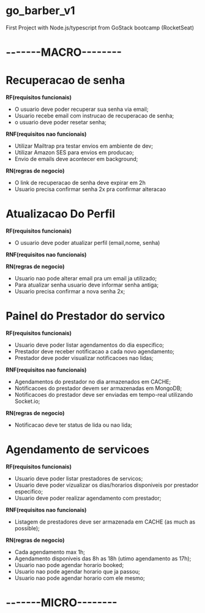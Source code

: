 # go_barber_v1
First Project with Node.js/typescript from GoStack bootcamp (RocketSeat)

# -------MACRO--------

# Recuperacao de senha
**RF(requisitos funcionais)**
- O usuario deve poder recuperar sua senha via email;
- Usuario recebe email com instrucao de recuperacao de senha;
- o usuario deve poder resetar senha;

**RNF(requisitos nao funcionais)**
- Utilizar Mailtrap pra testar envios em ambiente de dev;
- Utilizar Amazon SES para envios em producao;
- Envio de emails deve acontecer em background;

**RN(regras de negocio)**
- O link de recuperacao de senha deve expirar em 2h
- Usuario precisa confirmar senha 2x pra confirmar alteracao


# Atualizacao Do Perfil
**RF(requisitos funcionais)**
- O usuario deve poder atualizar perfil (email,nome, senha)

**RNF(requisitos nao funcionais)**

**RN(regras de negocio)**
- Usuario nao pode alterar email pra um email ja utilizado;
- Para atualizar senha usuario deve informar senha antiga;
- Usuario precisa confirmar a nova senha 2x;


# Painel do Prestador do servico
**RF(requisitos funcionais)**
- Usuario deve poder listar agendamentos do dia especifico;
- Prestador deve receber notificacao a cada novo agendamento;
- Prestador deve poder visualizar notificacoes nao lidas;

**RNF(requisitos nao funcionais)**
- Agendamentos do prestador no dia armazenados em CACHE;
- Notificacoes do prestador devem ser armazenadas em MongoDB;
- Notificacoes do prestador deve ser enviadas em tempo-real utilizando Socket.io;

**RN(regras de negocio)**
- Notificacao deve ter status de lida ou nao lida;


# Agendamento de servicoes
**RF(requisitos funcionais)**
- Usuario deve poder listar prestadores de servicos;
- Usuario deve poder vizualizar os dias/horarios disponiveis por prestador especifico;
- Usuario deve poder realizar agendamento com prestador;

**RNF(requisitos nao funcionais)**
- Listagem de prestadores deve ser armazenada em CACHE (as much as possible);

**RN(regras de negocio)**
- Cada agendamento max 1h;
- Agendamento disponiveis das 8h as 18h (utimo agendamento as 17h);
- Usuario nao pode agendar horario booked;
- Usuario nao pode agendar horario que ja passou;
- Usuario nao pode agendar horario com ele mesmo;



# -------MICRO--------



